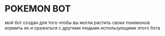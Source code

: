 # POKEMON BOT
мой бот создан для того чтобы вы могли растить своих покемонов кормить их и сражаться с другими людьми использующими этого бота 
